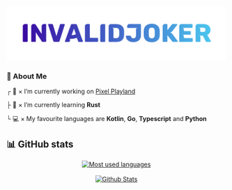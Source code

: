 <img src="banner.png">

### 👋 About Me

┌ 🔭 × I’m currently working on [Pixel Playland](https://discord.gg/FKWNMS3KrP)

├ 🌱 × I’m currently learning **Rust**

└ 💻 × My favourite languages are **Kotlin**, **Go**, **Typescript** and **Python**

## 📊 GitHub stats

<div align="center">
    <a href="https://github.com/InvalidJokerDE?tab=repositories">
        <img src="https://github-readme-stats.vercel.app/api/top-langs/?username=InvalidJokerDE&layout=compact&theme=tokyonight&count_private=true" alt="Most used languages" title="Most used languages"/>
    </a>
    </br>
    </br>
    <a href="https://github.com/InvalidJokerDE">
        <img src="https://github-readme-stats.vercel.app/api?username=InvalidJokerDE&theme=tokyonight&count_private=true" alt="Github Stats" title="Github Stats">
    </a>
</div>
